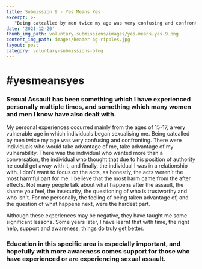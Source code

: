 ```yaml
---
title: Submission 9 - Yes Means Yes
excerpt: >-
   "Being catcalled by men twice my age was very confusing and confronting" 
date: '2021-12-20'
thumb_img_path: voluntary-submissions/images/yes-means-yes-9.png
content_img_path: images/header-bg-ripples.jpg
layout: post
category: voluntary-submissions-blog
---
```

# #yesmeansyes

### Sexual Assault has been something which I have experienced personally multiple times, and something which many women and men I know have also dealt with. 

My personal experiences occurred mainly from the ages of 15-17, a very vulnerable age in which individuals began sexualising me. Being catcalled by men twice my age
was very confusing and confronting. There were individuals who would take advantage of me, take advantage of my vulnerability. There was the individual who wanted 
more than a conversation, the individual who thought that due to his position of authority he could get away with it, and finally, the individual I was in a 
relationship with. I don't want to focus on the acts, as honestly, the acts weren't the most harmful part for me. I believe that the most harm came from the after 
effects. Not many people talk about what happens after the assault, the shame you feel, the insecurity, the questioning of who is trustworthy and who isn't. 
For me personally, the feeling of being taken advantage of, and the question of what happens next, were the hardest part. 

Although these experiences may be negative, they have taught me some significant lessons. Some years later, I have learnt that with time, the right help, support 
and awareness, things do truly get better. 

### Education in this specific area is especially important, and hopefully with more awareness comes support for those who have experienced or are experiencing sexual assault.
